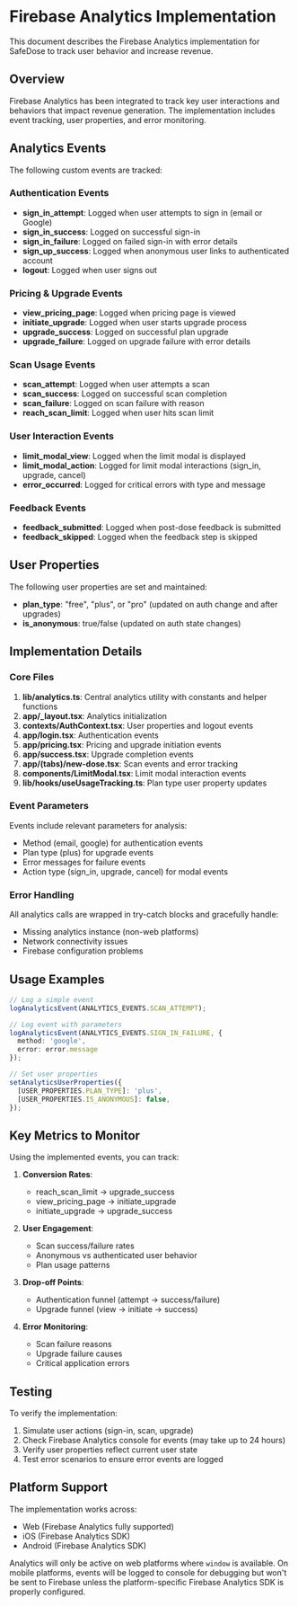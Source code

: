 # Firebase Analytics Implementation

This document describes the Firebase Analytics implementation for SafeDose to track user behavior and increase revenue.

## Overview

Firebase Analytics has been integrated to track key user interactions and behaviors that impact revenue generation. The implementation includes event tracking, user properties, and error monitoring.

## Analytics Events

The following custom events are tracked:

### Authentication Events
- **sign_in_attempt**: Logged when user attempts to sign in (email or Google)
- **sign_in_success**: Logged on successful sign-in
- **sign_in_failure**: Logged on failed sign-in with error details
- **sign_up_success**: Logged when anonymous user links to authenticated account
- **logout**: Logged when user signs out

### Pricing & Upgrade Events
- **view_pricing_page**: Logged when pricing page is viewed
- **initiate_upgrade**: Logged when user starts upgrade process
- **upgrade_success**: Logged on successful plan upgrade
- **upgrade_failure**: Logged on upgrade failure with error details

### Scan Usage Events
- **scan_attempt**: Logged when user attempts a scan
- **scan_success**: Logged on successful scan completion
- **scan_failure**: Logged on scan failure with reason
- **reach_scan_limit**: Logged when user hits scan limit

### User Interaction Events
- **limit_modal_view**: Logged when the limit modal is displayed
- **limit_modal_action**: Logged for limit modal interactions (sign_in, upgrade, cancel)
- **error_occurred**: Logged for critical errors with type and message

### Feedback Events
- **feedback_submitted**: Logged when post-dose feedback is submitted
- **feedback_skipped**: Logged when the feedback step is skipped

## User Properties

The following user properties are set and maintained:

- **plan_type**: "free", "plus", or "pro" (updated on auth change and after upgrades)
- **is_anonymous**: true/false (updated on auth state changes)

## Implementation Details

### Core Files

1. **lib/analytics.ts**: Central analytics utility with constants and helper functions
2. **app/_layout.tsx**: Analytics initialization
3. **contexts/AuthContext.tsx**: User properties and logout events
4. **app/login.tsx**: Authentication events
5. **app/pricing.tsx**: Pricing and upgrade initiation events
6. **app/success.tsx**: Upgrade completion events
7. **app/(tabs)/new-dose.tsx**: Scan events and error tracking
8. **components/LimitModal.tsx**: Limit modal interaction events
9. **lib/hooks/useUsageTracking.ts**: Plan type user property updates

### Event Parameters

Events include relevant parameters for analysis:
- Method (email, google) for authentication events
- Plan type (plus) for upgrade events
- Error messages for failure events
- Action type (sign_in, upgrade, cancel) for modal events

### Error Handling

All analytics calls are wrapped in try-catch blocks and gracefully handle:
- Missing analytics instance (non-web platforms)
- Network connectivity issues
- Firebase configuration problems

## Usage Examples

```typescript
// Log a simple event
logAnalyticsEvent(ANALYTICS_EVENTS.SCAN_ATTEMPT);

// Log event with parameters
logAnalyticsEvent(ANALYTICS_EVENTS.SIGN_IN_FAILURE, { 
  method: 'google', 
  error: error.message 
});

// Set user properties
setAnalyticsUserProperties({
  [USER_PROPERTIES.PLAN_TYPE]: 'plus',
  [USER_PROPERTIES.IS_ANONYMOUS]: false,
});
```

## Key Metrics to Monitor

Using the implemented events, you can track:

1. **Conversion Rates**:
   - reach_scan_limit → upgrade_success
   - view_pricing_page → initiate_upgrade
   - initiate_upgrade → upgrade_success

2. **User Engagement**:
   - Scan success/failure rates
   - Anonymous vs authenticated user behavior
   - Plan usage patterns

3. **Drop-off Points**:
   - Authentication funnel (attempt → success/failure)
   - Upgrade funnel (view → initiate → success)

4. **Error Monitoring**:
   - Scan failure reasons
   - Upgrade failure causes
   - Critical application errors

## Testing

To verify the implementation:

1. Simulate user actions (sign-in, scan, upgrade)
2. Check Firebase Analytics console for events (may take up to 24 hours)
3. Verify user properties reflect current user state
4. Test error scenarios to ensure error events are logged

## Platform Support

The implementation works across:
- Web (Firebase Analytics fully supported)
- iOS (Firebase Analytics SDK)
- Android (Firebase Analytics SDK)

Analytics will only be active on web platforms where `window` is available. On mobile platforms, events will be logged to console for debugging but won't be sent to Firebase unless the platform-specific Firebase Analytics SDK is properly configured.